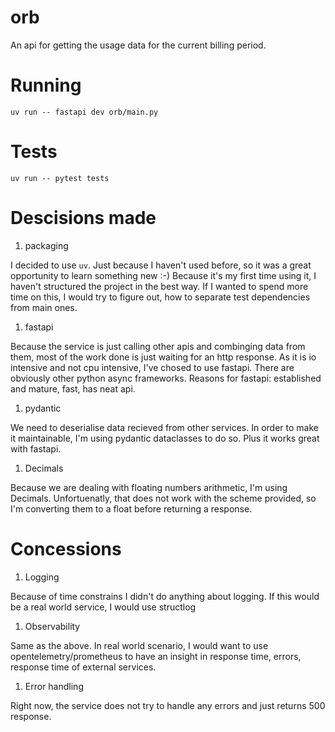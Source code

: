 orb
====

An api for getting the usage data for the current billing period.


Running
=======

`uv run -- fastapi dev orb/main.py`


Tests
=======

`uv run -- pytest tests`


Descisions made
===============

1. packaging

I decided to use `uv`. Just because I haven't used before, so it was a great opportunity to learn something new :-)
Because it's my first time using it, I haven't structured the project in the best way. If I wanted to spend more time on this, I would try to figure out, how to separate test dependencies from main ones.

1. fastapi

Because the service is just calling other apis and combinging data from them, most of the work done is just waiting for an http response. As it is io intensive and not cpu intensive, I've chosed to use fastapi. There are obviously other python async frameworks. Reasons for fastapi: established and mature, fast, has neat api.

1. pydantic

We need to deserialise data recieved from other services. In order to make it maintainable, I'm using pydantic dataclasses to do so. Plus it works great with fastapi.

1. Decimals

Because we are dealing with floating numbers arithmetic, I'm using Decimals. Unfortuenatly, that does not work with the scheme provided, so I'm converting them to a float before returning a response.


Concessions
===============

1. Logging

Because of time constrains I didn't do anything about logging. If this would be a real world service, I would use structlog 

1. Observability

Same as the above. In real world scenario, I would want to use opentelemetry/prometheus to have an insight in response time, errors, response time of external services.

1. Error handling

Right now, the service does not try to handle any errors and just returns 500 response.
